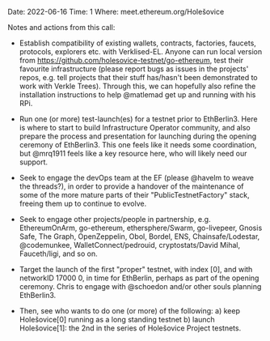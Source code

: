 Date: 2022-06-16
Time: 1
Where: meet.ethereum.org/Holešovice

Notes and actions from this call:

- Establish compatibility of existing wallets, contracts, factories, faucets, protocols, explorers etc. with Verklised-EL. Anyone can run local version from https://github.com/holesovice-testnet/go-ethereum, test their favourite infrastructure (please report bugs as issues in the projects' repos, e.g. tell projects that their stuff has/hasn't been demonstrated to work with Verkle Trees). Through this, we can hopefully also refine the installation instructions to help @matlemad get up and running with his RPi.

- Run one (or more) test-launch(es) for a testnet prior to EthBerlin3. Here is where to start to build Infrastructure Operator community, and also prepare the process and presentation for launching during the opening ceremony of EthBerlin3. This one feels like it needs some coordination, but @mrq1911 feels like a key resource here, who will likely need our support.

- Seek to engage the devOps team at the EF (please @havelm to weave the threads?), in order to provide a handover of the maintenance of some of the more mature parts of their "PublicTestnetFactory" stack, freeing them up to continue to evolve.

- Seek to engage other projects/people in partnership, e.g. EthereumOnArm, go-ethereum, ethersphere/Swarm, go-livepeer, Gnosis Safe, The Graph, OpenZeppelin, Obol, Bordel, ENS, Chainsafe/Lodestar, @codemunkee, WalletConnect/pedrouid, cryptostats/David Mihal, Fauceth/ligi, and so on.

- Target the launch of the first "proper" testnet, with index [0], and with networkID 17000 0, in time for EthBerlin, perhaps as part of the opening ceremony. Chris to engage with @schoedon and/or other souls planning EthBerlin3.

- Then, see who wants to do one (or more) of the following:
a) keep Holešovice[0] running as a long standing testnet
b) launch Holešovice[1]: the 2nd in the series of Holešovice Project testnets.

